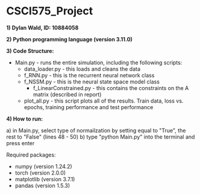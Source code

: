 # CSCI575_Project

**1) Dylan Wald, ID: 10884058**

**2) Python programming language (version 3.11.0)**

**3) Code Structure:**

- Main.py - runs the entire simulation, including the following scripts:
    - data_loader.py - this loads and cleans the data
    - f_RNN.py - this is the recurrent neural network class
    - f_NSSM.py - this is the neural state space model class
        - f_LinearConstrained.py - this contains the constraints on the A matrix (described in report)
    - plot_all.py - this script plots all of the results. Train data, loss vs. epochs, training performance and test performance

**4) How to run:**

a) in Main.py, select type of normailzation by setting equal to "True", the rest to "False" (lines 48 - 50)
b) type "python Main.py" into the terminal and press enter

Required packages:
- numpy (version 1.24.2)
- torch (version 2.0.0)
- matplotlib (version 3.7.1)
- pandas (version 1.5.3)